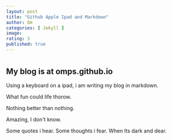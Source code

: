 ```yaml
---
layout: post
title: "Github Apple Ipad and Markdown"
author: Om
categories: [ Jekyll ]
image:
rating: 3
published: true
---
```


# 
## My blog is at omps.github.io

Using a keyboard on a ipad, i am writing my blog in markdown.

What fun could life thorow.

Nothing better than nothing.

Amazing, I don't know.

Some quotes i hear. Some thoughts i fear. When Its dark and dear.

